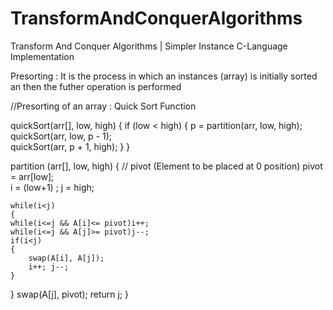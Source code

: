 # TransformAndConquerAlgorithms
Transform And Conquer Algorithms | Simpler Instance  C-Language Implementation

Presorting : It is the process in which an instances (array) is initially sorted an then the futher operation is performed



//Presorting of an array : Quick Sort Function

quickSort(arr[], low, high)
{
    if (low < high)
    {
        p = partition(arr, low, high);
        quickSort(arr, low, p - 1);  
        quickSort(arr, p + 1, high); 
    }
}

partition (arr[], low, high)
{
    // pivot (Element to be placed at 0 position)
    pivot = arr[low];  
    i = (low+1) ;
    j = high;

    while(i<j)
    {
	while(i<=j && A[i]<= pivot)i++;
	while(i<=j && A[j]>= pivot)j--;
	if(i<j)
	{
		swap(A[i], A[j]);
		i++; j--;
	}	
   }
    swap(A[j], pivot);
    return j;
}



	


